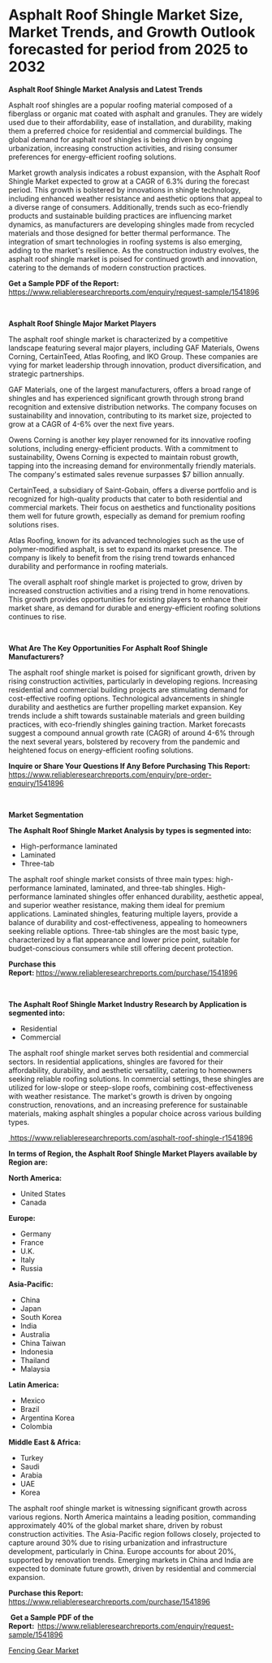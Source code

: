 <p><h1>Asphalt Roof Shingle Market Size, Market Trends, and Growth Outlook forecasted for period from 2025 to 2032</h1></p><p><strong>Asphalt Roof Shingle Market Analysis and Latest Trends</strong></p>
<p><p>Asphalt roof shingles are a popular roofing material composed of a fiberglass or organic mat coated with asphalt and granules. They are widely used due to their affordability, ease of installation, and durability, making them a preferred choice for residential and commercial buildings. The global demand for asphalt roof shingles is being driven by ongoing urbanization, increasing construction activities, and rising consumer preferences for energy-efficient roofing solutions.</p><p>Market growth analysis indicates a robust expansion, with the Asphalt Roof Shingle Market expected to grow at a CAGR of 6.3% during the forecast period. This growth is bolstered by innovations in shingle technology, including enhanced weather resistance and aesthetic options that appeal to a diverse range of consumers. Additionally, trends such as eco-friendly products and sustainable building practices are influencing market dynamics, as manufacturers are developing shingles made from recycled materials and those designed for better thermal performance. The integration of smart technologies in roofing systems is also emerging, adding to the market's resilience. As the construction industry evolves, the asphalt roof shingle market is poised for continued growth and innovation, catering to the demands of modern construction practices.</p></p>
<p><strong>Get a Sample PDF of the Report:&nbsp;</strong> <a href="https://www.reliableresearchreports.com/enquiry/request-sample/1541896?utm_campaign=2216&utm_medium=2&utm_source=Github&utm_content=ia&utm_term=02032025&utm_id=asphalt-roof-shingle">https://www.reliableresearchreports.com/enquiry/request-sample/1541896</a></p>
<p>&nbsp;</p>
<p><strong>Asphalt Roof Shingle Major Market Players</strong></p>
<p><p>The asphalt roof shingle market is characterized by a competitive landscape featuring several major players, including GAF Materials, Owens Corning, CertainTeed, Atlas Roofing, and IKO Group. These companies are vying for market leadership through innovation, product diversification, and strategic partnerships.</p><p>GAF Materials, one of the largest manufacturers, offers a broad range of shingles and has experienced significant growth through strong brand recognition and extensive distribution networks. The company focuses on sustainability and innovation, contributing to its market size, projected to grow at a CAGR of 4-6% over the next five years.</p><p>Owens Corning is another key player renowned for its innovative roofing solutions, including energy-efficient products. With a commitment to sustainability, Owens Corning is expected to maintain robust growth, tapping into the increasing demand for environmentally friendly materials. The company's estimated sales revenue surpasses $7 billion annually.</p><p>CertainTeed, a subsidiary of Saint-Gobain, offers a diverse portfolio and is recognized for high-quality products that cater to both residential and commercial markets. Their focus on aesthetics and functionality positions them well for future growth, especially as demand for premium roofing solutions rises.</p><p>Atlas Roofing, known for its advanced technologies such as the use of polymer-modified asphalt, is set to expand its market presence. The company is likely to benefit from the rising trend towards enhanced durability and performance in roofing materials.</p><p>The overall asphalt roof shingle market is projected to grow, driven by increased construction activities and a rising trend in home renovations. This growth provides opportunities for existing players to enhance their market share, as demand for durable and energy-efficient roofing solutions continues to rise.</p></p>
<p>&nbsp;</p>
<p><strong>What Are The Key Opportunities For Asphalt Roof Shingle Manufacturers?</strong></p>
<p><p>The asphalt roof shingle market is poised for significant growth, driven by rising construction activities, particularly in developing regions. Increasing residential and commercial building projects are stimulating demand for cost-effective roofing options. Technological advancements in shingle durability and aesthetics are further propelling market expansion. Key trends include a shift towards sustainable materials and green building practices, with eco-friendly shingles gaining traction. Market forecasts suggest a compound annual growth rate (CAGR) of around 4-6% through the next several years, bolstered by recovery from the pandemic and heightened focus on energy-efficient roofing solutions.</p></p>
<p><strong>Inquire or Share Your Questions If Any Before Purchasing This Report:</strong> <a href="https://www.reliableresearchreports.com/enquiry/pre-order-enquiry/1541896?utm_campaign=2216&utm_medium=2&utm_source=Github&utm_content=ia&utm_term=02032025&utm_id=asphalt-roof-shingle">https://www.reliableresearchreports.com/enquiry/pre-order-enquiry/1541896</a></p>
<p>&nbsp;</p>
<p><strong>Market Segmentation</strong></p>
<p><strong>The Asphalt Roof Shingle Market Analysis by types is segmented into:</strong></p>
<p><ul><li>High-performance laminated</li><li>Laminated</li><li>Three-tab</li></ul></p>
<p><p>The asphalt roof shingle market consists of three main types: high-performance laminated, laminated, and three-tab shingles. High-performance laminated shingles offer enhanced durability, aesthetic appeal, and superior weather resistance, making them ideal for premium applications. Laminated shingles, featuring multiple layers, provide a balance of durability and cost-effectiveness, appealing to homeowners seeking reliable options. Three-tab shingles are the most basic type, characterized by a flat appearance and lower price point, suitable for budget-conscious consumers while still offering decent protection.</p></p>
<p><strong>Purchase this Report:&nbsp;</strong><a href="https://www.reliableresearchreports.com/purchase/1541896?utm_campaign=2216&utm_medium=2&utm_source=Github&utm_content=ia&utm_term=02032025&utm_id=asphalt-roof-shingle">https://www.reliableresearchreports.com/purchase/1541896</a></p>
<p>&nbsp;</p>
<p><strong>The Asphalt Roof Shingle Market Industry Research by Application is segmented into:</strong></p>
<p><ul><li>Residential</li><li>Commercial</li></ul></p>
<p><p>The asphalt roof shingle market serves both residential and commercial sectors. In residential applications, shingles are favored for their affordability, durability, and aesthetic versatility, catering to homeowners seeking reliable roofing solutions. In commercial settings, these shingles are utilized for low-slope or steep-slope roofs, combining cost-effectiveness with weather resistance. The market's growth is driven by ongoing construction, renovations, and an increasing preference for sustainable materials, making asphalt shingles a popular choice across various building types.</p></p>
<p><a href="https://www.reliableresearchreports.com/asphalt-roof-shingle-r1541896?utm_campaign=2216&utm_medium=2&utm_source=Github&utm_content=ia&utm_term=02032025&utm_id=asphalt-roof-shingle">&nbsp;https://www.reliableresearchreports.com/asphalt-roof-shingle-r1541896</a></p>
<p><strong>In terms of Region, the Asphalt Roof Shingle Market Players available by Region are:</strong></p>
<p>
    <p> <strong> North America: </strong>
        <ul>
            <li>United States</li>
            <li>Canada</li>
        </ul>
        </p> 
    <p> <strong> Europe: </strong>
        <ul>
            <li>Germany</li>
            <li>France</li>
            <li>U.K.</li>
            <li>Italy</li>
            <li>Russia</li>
        </ul>
        </p> 
    <p> <strong> Asia-Pacific: </strong>
        <ul>
            <li>China</li>
            <li>Japan</li>
            <li>South Korea</li>
            <li>India</li>
            <li>Australia</li>
            <li>China Taiwan</li>
            <li>Indonesia</li>
            <li>Thailand</li>
            <li>Malaysia</li>
        </ul>
        </p> 
    <p> <strong> Latin America: </strong>
        <ul>
            <li>Mexico</li>
            <li>Brazil</li>
            <li>Argentina Korea</li>
            <li>Colombia</li>
        </ul>
        </p> 
    <p> <strong> Middle East & Africa: </strong>
        <ul>
            <li>Turkey</li>
            <li>Saudi</li>
            <li>Arabia</li>
            <li>UAE</li>
            <li>Korea</li>
        </ul>
    </p>
    </p>
<p><p>The asphalt roof shingle market is witnessing significant growth across various regions. North America maintains a leading position, commanding approximately 40% of the global market share, driven by robust construction activities. The Asia-Pacific region follows closely, projected to capture around 30% due to rising urbanization and infrastructure development, particularly in China. Europe accounts for about 20%, supported by renovation trends. Emerging markets in China and India are expected to dominate future growth, driven by residential and commercial expansion.</p></p>
<p><strong>Purchase this Report: </strong><a href="https://www.reliableresearchreports.com/purchase/1541896?utm_campaign=2216&utm_medium=2&utm_source=Github&utm_content=ia&utm_term=02032025&utm_id=asphalt-roof-shingle">https://www.reliableresearchreports.com/purchase/1541896</a></p>
<p>&nbsp;<strong>Get a Sample PDF of the Report:&nbsp;&nbsp;</strong><a href="https://www.reliableresearchreports.com/enquiry/request-sample/1541896?utm_campaign=2216&utm_medium=2&utm_source=Github&utm_content=ia&utm_term=02032025&utm_id=asphalt-roof-shingle">https://www.reliableresearchreports.com/enquiry/request-sample/1541896</a></p>
<p><strong></strong></p>
<p><p><a href="https://github.com/ygfu6u/Market-Research-Report-List-1/blob/main/fencing-gear-market.md?utm_campaign=2216&utm_medium=2&utm_source=Github&utm_content=ia&utm_term=02032025&utm_id=asphalt-roof-shingle">Fencing Gear Market</a></p></p>